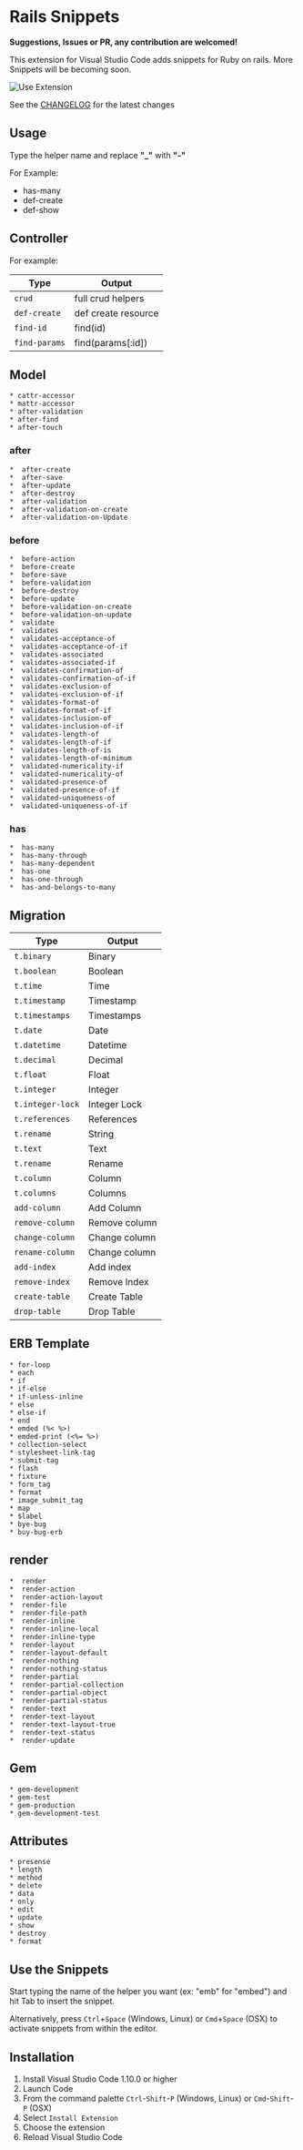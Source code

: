 # Rails Snippets

**Suggestions, Issues or PR, any contribution are welcomed!**

This extension for Visual Studio Code adds snippets for Ruby on rails. More
Snippets will be becoming soon.

![Use Extension](https://github.com/hridoy/media/raw/master/rails-preview.gif)

See the [CHANGELOG](https://github.com/hridoy/rails-vscode/master/CHANGELOG.md)
for the latest changes

## Usage

Type the helper name and replace **"_"** with **"-"**

For Example:

- has-many
- def-create
- def-show

## Controller

 For example:

| Type          | Output              |
| ------------- | ------------------- |
| `crud`        | full crud helpers   |
| `def-create`  | def create resource |
| `find-id`     | find(id)            |
| `find-params` | find(params[:id])   |

## Model

    * cattr-accessor
    * mattr-accessor
    * after-validation
    * after-find
    * after-touch

### after

    *  after-create
    *  after-save
    *  after-update
    *  after-destroy
    *  after-validation
    *  after-validation-on-create
    *  after-validation-on-Update

### before

    *  before-action
    *  before-create
    *  before-save
    *  before-validation
    *  before-destroy
    *  before-update
    *  before-validation-on-create
    *  before-validation-on-update
    *  validate
    *  validates
    *  validates-acceptance-of
    *  validates-acceptance-of-if
    *  validates-associated
    *  validates-associated-if
    *  validates-confirmation-of
    *  validates-confirmation-of-if
    *  validates-exclusion-of
    *  validates-exclusion-of-if
    *  validates-format-of
    *  validates-format-of-if
    *  validates-inclusion-of
    *  validates-inclusion-of-if
    *  validates-length-of
    *  validates-length-of-if
    *  validates-length-of-is
    *  validates-length-of-minimum
    *  validated-numericality-if
    *  validated-numericality-of
    *  validated-presence-of
    *  validated-presence-of-if
    *  validated-uniqueness-of
    *  validated-uniqueness-of-if

### has

    *  has-many
    *  has-many-through
    *  has-many-dependent
    *  has-one
    *  has-one-through
    *  has-and-belongs-to-many

## Migration

| Type             | Output        |
| ---------------- | ------------- |
| `t.binary`       | Binary        |
| `t.boolean`      | Boolean       |
| `t.time`         | Time          |
| `t.timestamp`    | Timestamp     |
| `t.timestamps`   | Timestamps    |
| `t.date`         | Date          |
| `t.datetime`     | Datetime      |
| `t.decimal`      | Decimal       |
| `t.float`        | Float         |
| `t.integer`      | Integer       |
| `t.integer-lock` | Integer Lock  |
| `t.references`   | References    |
| `t.rename`       | String        |
| `t.text`         | Text          |
| `t.rename`       | Rename        |
| `t.column`       | Column        |
| `t.columns`      | Columns       |
| `add-column`     | Add Column    |
| `remove-column`  | Remove column |
| `change-column`  | Change column |
| `rename-column`  | Change column |
| `add-index`      | Add index     |
| `remove-index`   | Remove Index  |
| `create-table`   | Create Table  |
| `drop-table`     | Drop Table    |

## ERB Template

    * for-loop
    * each
    * if
    * if-else
    * if-unless-inline
    * else
    * else-if
    * end
    * emded (%< %>)
    * emded-print (<%= %>)
    * collection-select
    * stylesheet-link-tag
    * submit-tag
    * flash
    * fixture
    * form_tag
    * format
    * image_submit_tag
    * map
    * $label
    * bye-bug
    * buy-bug-erb

## render

    *  render
    *  render-action
    *  render-action-layout
    *  render-file
    *  render-file-path
    *  render-inline
    *  render-inline-local
    *  render-inline-type
    *  render-layout
    *  render-layout-default
    *  render-nothing
    *  render-nothing-status
    *  render-partial
    *  render-partial-collection
    *  render-partial-object
    *  render-partial-status
    *  render-text
    *  render-text-layout
    *  render-text-layout-true
    *  render-text-status
    *  render-update

## Gem

    * gem-development
    * gem-test
    * gem-production
    * gem-development-test

## Attributes

    * presense
    * length
    * method
    * delete
    * data
    * only
    * edit
    * update
    * show
    * destroy
    * format

## Use the Snippets

Start typing the name of the helper you want (ex: "emb" for "embed") and hit Tab to insert the snippet.

Alternatively, press `Ctrl`+`Space` (Windows, Linux) or `Cmd`+`Space` (OSX) to
activate snippets from within the editor.

## Installation

1. Install Visual Studio Code 1.10.0 or higher
2. Launch Code
3. From the command palette `Ctrl`-`Shift`-`P` (Windows, Linux) or
   `Cmd`-`Shift`-`P` (OSX)
4. Select `Install Extension`
5. Choose the extension
6. Reload Visual Studio Code
